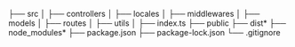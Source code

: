 ├── src
│ ├── controllers
│ ├── locales
│ ├── middlewares
│ ├── models
│ ├── routes
│ ├── utils
│ ├── index.ts
├── public
├── dist*
├── node_modules*
├── package.json
├── package-lock.json
└── .gitignore
